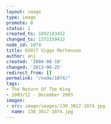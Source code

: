 ```yaml
---
layout: image
type: image
promote: 0
status: 1
created_ts: 1092143452
changed_ts: 1372159432
node_id: 1074
title: 03017 Viggo Mortenson
author: anj
created: '2004-08-10'
changed: '2013-06-25'
redirect_from: []
permalink: "/node/1074/"
tags:
- The Return Of The King
- 2003/12 - December 2003
images:
- src: image/images/130_3017-1074.jpg
  name: 130_3017-1074.jpg
---
```


